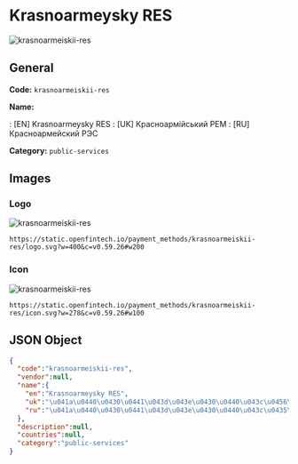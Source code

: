 
# Krasnoarmeysky RES 
![krasnoarmeiskii-res](https://static.openfintech.io/payment_methods/krasnoarmeiskii-res/logo.svg?w=400&c=v0.59.26#w200)  

## General 
**Code:** `krasnoarmeiskii-res` 
 
**Name:** 
 
:	[EN] Krasnoarmeysky RES 
:	[UK] Красноармійський РЕМ 
:	[RU] Красноармейский РЭС 
 
**Category:** `public-services` 
 

## Images 

### Logo 
![krasnoarmeiskii-res](https://static.openfintech.io/payment_methods/krasnoarmeiskii-res/logo.svg?w=400&c=v0.59.26#w200)  

```
https://static.openfintech.io/payment_methods/krasnoarmeiskii-res/logo.svg?w=400&c=v0.59.26#w200
```  

### Icon 
![krasnoarmeiskii-res](https://static.openfintech.io/payment_methods/krasnoarmeiskii-res/icon.svg?w=278&c=v0.59.26#w100)  

```
https://static.openfintech.io/payment_methods/krasnoarmeiskii-res/icon.svg?w=278&c=v0.59.26#w100
```  

## JSON Object 

```json
{
  "code":"krasnoarmeiskii-res",
  "vendor":null,
  "name":{
    "en":"Krasnoarmeysky RES",
    "uk":"\u041a\u0440\u0430\u0441\u043d\u043e\u0430\u0440\u043c\u0456\u0439\u0441\u044c\u043a\u0438\u0439 \u0420\u0415\u041c",
    "ru":"\u041a\u0440\u0430\u0441\u043d\u043e\u0430\u0440\u043c\u0435\u0439\u0441\u043a\u0438\u0439 \u0420\u042d\u0421"
  },
  "description":null,
  "countries":null,
  "category":"public-services"
}
```  
